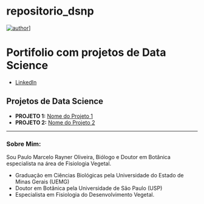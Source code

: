 # repositorio_dsnp
[![author](https://img.shields.io/badge/author-paulorayner-red.svg)](https://www.linkedin.com/in/paulo-marcelo-rayner-oliveira/)]

# Portifolio com projetos de Data Science

* [LinkedIn](https://www.linkedin.com/in/paulo-marcelo-rayner-oliveira/)

## Projetos de Data Science

* **PROJETO 1:** [Nome do Projeto 1](https://github.com/carlosfab/)
* **PROJETO 2:**  [Nome do Projeto 2](https://github.com/carlosfab/)

---

### Sobre Mim:

Sou Paulo Marcelo Rayner Oliveira, Biólogo e Doutor em Botânica especialista na área de Fisiologia Vegetal. 

* Graduação em Ciências Biológicas pela Universidade do Estado de Minas Gerais (UEMG)
* Doutor em Botânica pela Universidade de São Paulo (USP)
* Especialista em Fisiologia do Desenvolvimento Vegetal.
